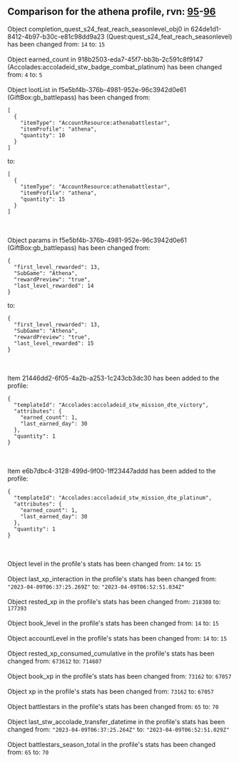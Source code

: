 ## Comparison for the athena profile, rvn: [95](https://github.com/PRO100KatYT/FortniteProfileRevisions/tree/main/profiles/athena/95%20athena.json)-[96](https://github.com/PRO100KatYT/FortniteProfileRevisions/tree/main/profiles/athena/96%20athena.json)

Object completion_quest_s24_feat_reach_seasonlevel_obj0 in 624de1d1-8412-4b97-b30c-e81c98dd9a23 (Quest:quest_s24_feat_reach_seasonlevel) has been changed from: `14` to: `15`
<br><br>
Object earned_count in 918b2503-eda7-45f7-bb3b-2c591c8f9147 (Accolades:accoladeid_stw_badge_combat_platinum) has been changed from: `4` to: `5`
<br><br>
Object lootList in f5e5bf4b-376b-4981-952e-96c3942d0e61 (GiftBox:gb_battlepass) has been changed from:

```
[
  {
    "itemType": "AccountResource:athenabattlestar",
    "itemProfile": "athena",
    "quantity": 10
  }
]
```

to:

```
[
  {
    "itemType": "AccountResource:athenabattlestar",
    "itemProfile": "athena",
    "quantity": 15
  }
]
```

<br><br>
Object params in f5e5bf4b-376b-4981-952e-96c3942d0e61 (GiftBox:gb_battlepass) has been changed from:

```
{
  "first_level_rewarded": 13,
  "SubGame": "Athena",
  "rewardPreview": "true",
  "last_level_rewarded": 14
}
```

to:

```
{
  "first_level_rewarded": 13,
  "SubGame": "Athena",
  "rewardPreview": "true",
  "last_level_rewarded": 15
}
```

<br><br>
Item 21446dd2-6f05-4a2b-a253-1c243cb3dc30 has been added to the profile:

```
{
  "templateId": "Accolades:accoladeid_stw_mission_dte_victory",
  "attributes": {
    "earned_count": 1,
    "last_earned_day": 30
  },
  "quantity": 1
}
```

<br><br>
Item e6b7dbc4-3128-499d-9f00-1ff23447addd has been added to the profile:

```
{
  "templateId": "Accolades:accoladeid_stw_mission_dte_platinum",
  "attributes": {
    "earned_count": 1,
    "last_earned_day": 30
  },
  "quantity": 1
}
```

<br><br>
Object level in the profile's stats has been changed from: `14` to: `15`
<br><br>
Object last_xp_interaction in the profile's stats has been changed from: `"2023-04-09T06:37:25.269Z"` to: `"2023-04-09T06:52:51.034Z"`
<br><br>
Object rested_xp in the profile's stats has been changed from: `218388` to: `177393`
<br><br>
Object book_level in the profile's stats has been changed from: `14` to: `15`
<br><br>
Object accountLevel in the profile's stats has been changed from: `14` to: `15`
<br><br>
Object rested_xp_consumed_cumulative in the profile's stats has been changed from: `673612` to: `714607`
<br><br>
Object book_xp in the profile's stats has been changed from: `73162` to: `67057`
<br><br>
Object xp in the profile's stats has been changed from: `73162` to: `67057`
<br><br>
Object battlestars in the profile's stats has been changed from: `65` to: `70`
<br><br>
Object last_stw_accolade_transfer_datetime in the profile's stats has been changed from: `"2023-04-09T06:37:25.264Z"` to: `"2023-04-09T06:52:51.029Z"`
<br><br>
Object battlestars_season_total in the profile's stats has been changed from: `65` to: `70`
<br><br>
